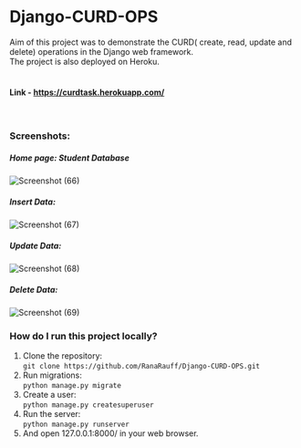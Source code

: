 # Django-CURD-OPS

Aim of this project was to demonstrate the CURD( create, read, update and delete) operations in the Django web framework. <br>
The project is also deployed on Heroku.<br>
<br>
#### Link - https://curdtask.herokuapp.com/
<br>

### Screenshots:

##### Home page: Student Database<br>

![Screenshot (66)](https://user-images.githubusercontent.com/42863227/58760781-66d07880-855a-11e9-9df0-4f2fe7facf97.png)<br>

##### Insert Data:<br>

![Screenshot (67)](https://user-images.githubusercontent.com/42863227/58760782-66d07880-855a-11e9-8c50-0109f04dada6.png)<br>

##### Update Data:<br>

![Screenshot (68)](https://user-images.githubusercontent.com/42863227/58760783-67690f00-855a-11e9-85ad-5fe82fc513c6.png)<br>

##### Delete Data:<br>

![Screenshot (69)](https://user-images.githubusercontent.com/42863227/58760784-67690f00-855a-11e9-8514-f58c5f415743.png)<br>

### How do I run this project locally?

1. Clone the repository:<br />
`git clone https://github.com/RanaRauff/Django-CURD-OPS.git`
2. Run migrations:<br />
`python manage.py migrate`
3. Create a user:<br />
`python manage.py createsuperuser`
4. Run the server:<br />
`python manage.py runserver`
5. And open 127.0.0.1:8000/ in your web browser.

